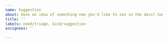 ```yaml
---
name: Suggestion
about: Have an idea of something new you'd like to see in the docs? Suggest it using this template.
title: ''
labels: need/triage, kind/suggestion
assignees: ''

---
```

<!--
Hello! To ensure this issue is correctly addressed as soon as possible by the IPFS team, please try to make sure that you describe your suggestion in as much detail as possible. If you have any images or sketches to go along with the suggestion, please include them here.
-->
